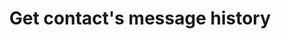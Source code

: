 ---
title: Get contact's message history
excerpt: >-
  The method returns the contact's message history.<br/>Supported media types:
  Email, SMS, Viber, Mobile Push, Web Push, App Inbox, Telegram.
api:
  file: yespoio.json
  operationId: contactMessages
deprecated: false
hidden: false
metadata:
  title: ''
  description: ''
  robots: index
next:
  description: ''
---
